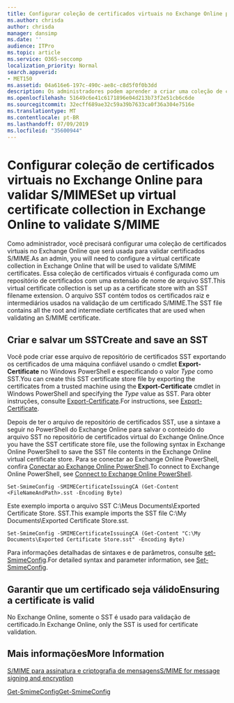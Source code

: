 ```yaml
---
title: Configurar coleção de certificados virtuais no Exchange Online para validar S/MIME
ms.author: chrisda
author: chrisda
manager: dansimp
ms.date: ''
audience: ITPro
ms.topic: article
ms.service: O365-seccomp
localization_priority: Normal
search.appverid:
- MET150
ms.assetid: 04a616e6-197c-490c-ae8c-c8d5f0f0b3dd
description: Os administradores podem aprender a criar uma coleção de certificados virtuais que será usada para validar certificados S/MIME no Exchange Online.
ms.openlocfilehash: 51649c6e41c6171896e04d213b73f2e51cb6c6de
ms.sourcegitcommit: 32ecff689ae32c59a39b7633ca0f36a304e7516e
ms.translationtype: MT
ms.contentlocale: pt-BR
ms.lasthandoff: 07/09/2019
ms.locfileid: "35600944"
---
```

# <a name="set-up-virtual-certificate-collection-in-exchange-online-to-validate-smime"></a><span data-ttu-id="71888-103">Configurar coleção de certificados virtuais no Exchange Online para validar S/MIME</span><span class="sxs-lookup"><span data-stu-id="71888-103">Set up virtual certificate collection in Exchange Online to validate S/MIME</span></span>

<span data-ttu-id="71888-104">Como administrador, você precisará configurar uma coleção de certificados virtuais no Exchange Online que será usada para validar certificados S/MIME.</span><span class="sxs-lookup"><span data-stu-id="71888-104">As an admin, you will need to configure a virtual certificate collection in Exchange Online that will be used to validate S/MIME certificates.</span></span> <span data-ttu-id="71888-105">Essa coleção de certificados virtuais é configurada como um repositório de certificados com uma extensão de nome de arquivo SST.</span><span class="sxs-lookup"><span data-stu-id="71888-105">This virtual certificate collection is set up as a certificate store with an SST filename extension.</span></span> <span data-ttu-id="71888-106">O arquivo SST contém todos os certificados raiz e intermediários usados na validação de um certificado S/MIME.</span><span class="sxs-lookup"><span data-stu-id="71888-106">The SST file contains all the root and intermediate certificates that are used when validating an S/MIME certificate.</span></span>

## <a name="create-and-save-an-sst"></a><span data-ttu-id="71888-107">Criar e salvar um SST</span><span class="sxs-lookup"><span data-stu-id="71888-107">Create and save an SST</span></span>

<span data-ttu-id="71888-108">Você pode criar esse arquivo de repositório de certificados SST exportando os certificados de uma máquina confiável usando o cmdlet **Export-Certificate** no Windows PowerShell e especificando o valor _Type_ como SST.</span><span class="sxs-lookup"><span data-stu-id="71888-108">You can create this SST certificate store file by exporting the certificates from a trusted machine using the **Export-Certificate** cmdlet in Windows PowerShell and specifying the _Type_ value as SST.</span></span> <span data-ttu-id="71888-109">Para obter instruções, consulte [Export-Certificate](https://docs.microsoft.com/powershell/module/pkiclient/export-certificate).</span><span class="sxs-lookup"><span data-stu-id="71888-109">For instructions, see [Export-Certificate](https://docs.microsoft.com/powershell/module/pkiclient/export-certificate).</span></span>

<span data-ttu-id="71888-110">Depois de ter o arquivo de repositório de certificados SST, use a sintaxe a seguir no PowerShell do Exchange Online para salvar o conteúdo do arquivo SST no repositório de certificados virtual do Exchange Online.</span><span class="sxs-lookup"><span data-stu-id="71888-110">Once you have the SST certificate store file, use the following syntax in Exchange Online PowerShell to save the SST file contents in the Exchange Online virtual certificate store.</span></span> <span data-ttu-id="71888-111">Para se conectar ao Exchange Online PowerShell, confira [Conectar ao Exchange Online PowerShell](https://go.microsoft.com/fwlink/p/?linkid=396554).</span><span class="sxs-lookup"><span data-stu-id="71888-111">To connect to Exchange Online PowerShell, see [Connect to Exchange Online PowerShell](https://go.microsoft.com/fwlink/p/?linkid=396554).</span></span>

```
Set-SmimeConfig -SMIMECertificateIssuingCA (Get-Content <FileNameAndPath>.sst -Encoding Byte)
```

<span data-ttu-id="71888-112">Este exemplo importa o arquivo SST C:\Meus Documents\Exported Certificate Store. SST.</span><span class="sxs-lookup"><span data-stu-id="71888-112">This example imports the SST file C:\My Documents\Exported Certificate Store.sst.</span></span>

```
Set-SmimeConfig -SMIMECertificateIssuingCA (Get-Content "C:\My Documents\Exported Certificate Store.sst" -Encoding Byte)
```

<span data-ttu-id="71888-113">Para informações detalhadas de sintaxes e de parâmetros, consulte [set-SmimeConfig](https://docs.microsoft.com/en-us/powershell/module/exchange/encryption-and-certificates/set-smimeconfig).</span><span class="sxs-lookup"><span data-stu-id="71888-113">For detailed syntax and parameter information, see [Set-SmimeConfig](https://docs.microsoft.com/en-us/powershell/module/exchange/encryption-and-certificates/set-smimeconfig).</span></span>

## <a name="ensuring-a-certificate-is-valid"></a><span data-ttu-id="71888-114">Garantir que um certificado seja válido</span><span class="sxs-lookup"><span data-stu-id="71888-114">Ensuring a certificate is valid</span></span>

<span data-ttu-id="71888-115">No Exchange Online, somente o SST é usado para validação de certificado.</span><span class="sxs-lookup"><span data-stu-id="71888-115">In Exchange Online, only the SST is used for certificate validation.</span></span>

## <a name="more-information"></a><span data-ttu-id="71888-116">Mais informações</span><span class="sxs-lookup"><span data-stu-id="71888-116">More Information</span></span>

[<span data-ttu-id="71888-117">S/MIME para assinatura e criptografia de mensagens</span><span class="sxs-lookup"><span data-stu-id="71888-117">S/MIME for message signing and encryption</span></span>](s-mime-for-message-signing-and-encryption.md)

[<span data-ttu-id="71888-118">Get-SmimeConfig</span><span class="sxs-lookup"><span data-stu-id="71888-118">Get-SmimeConfig</span></span>](http://technet.microsoft.com/library/4b29fa89-0840-4fe9-8885-019fcef2e02b.aspx)
